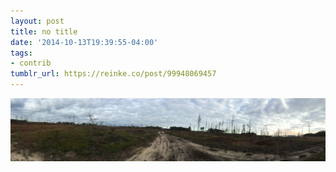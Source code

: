 ```yaml
---
layout: post
title: no title
date: '2014-10-13T19:39:55-04:00'
tags:
- contrib
tumblr_url: https://reinke.co/post/99948069457
---
```

 ![](/tumblr_files/tumblr_ndepqjwiVM1r0n9zqo1_1280.jpg)  
